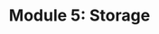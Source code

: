 ---
layout: page
title: "Module 5: Storage"
permalink: /aws-architecting-on-aws/module05/  # Optional
parent: AWS Architecting on AWS # For breadcrumbs (if supported)
---